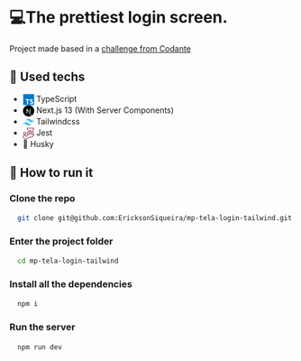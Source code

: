 # 💻The prettiest login screen.

Project made based in a [challenge from Codante](https://codante.io/mini-projetos/mp-tela-login-tailwind)

## 🧠 Used techs
- <img align="center" alt="Erickson-Ts" height="20" width="20" src="https://raw.githubusercontent.com/devicons/devicon/master/icons/typescript/typescript-plain.svg"> TypeScript 
- <img align="center" alt="Erickson-Next" height="20" width="20" src="https://raw.githubusercontent.com/devicons/devicon/master/icons/nextjs/nextjs-original.svg"> Next.js 13 (With Server Components)
- <img align="center" alt="Erickson-Tailwind" height="20" width="20" src="https://raw.githubusercontent.com/devicons/devicon/master/icons/tailwindcss/tailwindcss-plain.svg"> Tailwindcss
- <img align="center" alt="Erickson-Jest" height="20" width="20" src="https://raw.githubusercontent.com/devicons/devicon/master/icons/jest/jest-plain.svg"> Jest
- 🐶 Husky

## 🏃 How to run it

### Clone the repo
```bash
  git clone git@github.com:EricksonSiqueira/mp-tela-login-tailwind.git
```

### Enter the project folder
```bash
  cd mp-tela-login-tailwind
```

### Install all the dependencies
```bash
  npm i
```

### Run the server
```bash
  npm run dev
```
